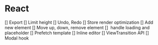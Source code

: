 # React

[] Export
[] Limit height
[] Undo, Redo
[] Store render optimization
[] Add new element
[] Move up, down, remove element
[] <Image /> handle loading and placeholder
[] Prefetch template
[] Inline editor
[] ViewTransition API
[] Modal hook
